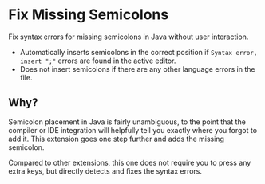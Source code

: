 # Fix Missing Semicolons

Fix syntax errors for missing semicolons in Java without user interaction.
- Automatically inserts semicolons in the correct position if `Syntax error, insert ";"` errors are found in the active editor.
- Does not insert semicolons if there are any other language errors in the file.

## Why?
Semicolon placement in Java is fairly unambiguous, to the point that the compiler or IDE integration will helpfully tell you exactly where you forgot to add it.
This extension goes one step further and adds the missing semicolon.

Compared to other extensions, this one does not require you to press any extra keys, but directly detects and fixes the syntax errors.